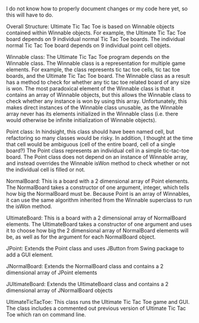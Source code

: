 I do not know how to properly document changes or my code here yet, so this will have to do.

Overall Structure:
Ultimate Tic Tac Toe is based on Winnable objects contained within Winnable objects. For example,
the Ultimate Tic Tac Toe board depends on 9 individual normal Tic Tac Toe boards. The individual normal
Tic Tac Toe board depends on 9 individual point cell objets.

Winnable class:
The Ultimate Tic Tac Toe program depends on the Winnable class. The Winnable class is a
representation for multiple game elements. For example, the class represents tic tac toe
cells, tic tac toe boards, and the Ultimate Tic Tac Toe board. The Winnable class as a result
has a method to check for whether any tic tac toe related board of any size is won. The 
most paradoxical element of the Winnable class is that it contains an array of Winnable objects,
but this allows the Winnable class to check whether any instance is won by using this array. 
Unfortunately, this makes direct instances of the Winnable class unusable, as the Winnable 
array never has its elements initialized in the Winnable class (i.e. there would otherwise 
be infinite initialization of Winnable objects).

Point class:
In hindsight, this class should have been named cell, but refactoring so many classes would be risky.
In addition, I thought at the time that cell would be ambiguous (cell of the entire board, cell 
of a single board?) The Point class represents an individual cell in a simple tic-tac-toe board.
The Point class does not depend on an instance of Winnable array, and instead overrides the Winnable isWon
method to check whether or not the individual cell is filled or not.

NormalBoard:
This is a board with a 2 dimensional array of Point elements. The NormalBoard takes a constructor of one argument,
integer, which tells how big the NormalBoard must be. Because Point is an array of Winnables, it can use the same
algorithm inherited from the Winnable superclass to run the isWon method.

UltimateBoard:
This is a board with a 2 dimensional array of NormalBoard elements. The UltimateBoard takes a constructor of one argument
and uses it to choose how big the 2 dimensional array of NormalBoard elements will be, as well as for the argument for
each NormalBoard object.

JPoint:
Extends the Point class and uses JButton from Swing package to add a GUI element.

JNormalBoard:
Extends the NormalBoard class and contains a 2 dimensional array of JPoint elements

JUltimateBoard:
Extends the UltimateBoard class and contains a 2 dimensional array of JNormalBoard objects

UltimateTicTacToe:
This class runs the Ultimate Tic Tac Toe game and GUI. The class includes a commented out previous version
of Ultimate Tic Tac Toe which ran on command line.